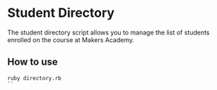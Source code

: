 Student Directory
=================
The student directory script allows you to manage the list of students enrolled on the course at Makers Academy.

How to use
----------

``` shell
ruby directory.rb
``